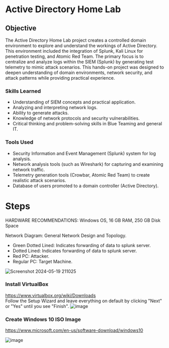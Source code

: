 # Active Directory Home Lab

## Objective

The Active Directory Home Lab project creates a controlled domain environment to explore and understand the workings of Active Directory. This environment included the integration of Splunk, Kali Linux for penetration testing, and Atomic Red Team. The primary focus is to centralize and analyze logs within the SIEM (Splunk) by generating test telemetry to mimic attack scenarios. This hands-on project was designed to deepen understanding of domain environments, network security, and attack patterns while providing practical experience.

### Skills Learned

- Understanding of SIEM concepts and practical application.
- Analyzing and interpreting network logs.
- Ability to generate attacks.
- Knowledge of network protocols and security vulnerabilities.
- Critical thinking and problem-solving skills in Blue Teaming and general IT.

### Tools Used

- Security Information and Event Management (Splunk) system for log analysis.
- Network analysis tools (such as Wireshark) for capturing and examining network traffic.
- Telemetry generation tools (Crowbar, Atomic Red Team) to create realistic attack scenarios.
- Database of users promoted to a domain controller (Active Directory).

# Steps
HARDWARE RECOMMENDATIONS: Windows OS, 16 GB RAM, 250 GB Disk Space

Network Diagram: General Network Design and Topology.
- Green Dotted Lined: Indicates forwarding of data to splunk server.
- Dotted Lined: Indicates forwarding of data to splunk server.
- Red PC: Attacker.
- Regular PC: Target Machine.
  
![Screenshot 2024-05-19 211025](https://github.com/MAPinedoJr/Active-Directory-Lab/assets/168390763/ff6f8853-8b06-44fb-a9d1-a28330b851b3)

### Install VirtualBox
https://www.virtualbox.org/wiki/Downloads
<br>
Follow the Setup Wizard and leave everything on default by clicking "Next" or "Yes" until you see "Finish". 
![image](https://github.com/MAPinedoJr/Active-Directory-Lab/assets/168390763/84628c34-c703-4cc7-b9d0-0570e305255d)

### Create Windows 10 ISO Image
https://www.microsoft.com/en-us/software-download/windows10
<br>

![image](https://github.com/MAPinedoJr/Active-Directory-Lab/assets/168390763/5cca554c-5da3-4a0f-8225-c7a0e667cac9)


